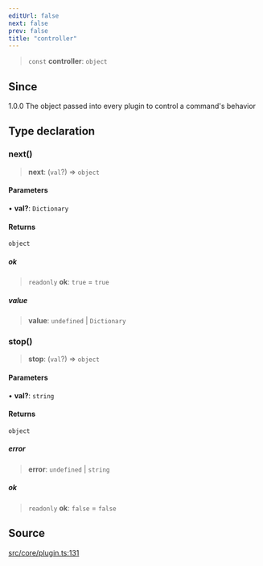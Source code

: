 ```yaml
---
editUrl: false
next: false
prev: false
title: "controller"
---
```


> `const` **controller**: `object`

## Since

1.0.0
The object passed into every plugin to control a command's behavior

## Type declaration

### next()

> **next**: (`val`?) => `object`

#### Parameters

• **val?**: `Dictionary`

#### Returns

`object`

##### ok

> `readonly` **ok**: `true` = `true`

##### value

> **value**: `undefined` \| `Dictionary`

### stop()

> **stop**: (`val`?) => `object`

#### Parameters

• **val?**: `string`

#### Returns

`object`

##### error

> **error**: `undefined` \| `string`

##### ok

> `readonly` **ok**: `false` = `false`

## Source

[src/core/plugin.ts:131](https://github.com/sern-handler/handler/blob/513ac8edf4d89ef8d6a1ed18ea3d08f31adf7ddb/src/core/plugin.ts#L131)
